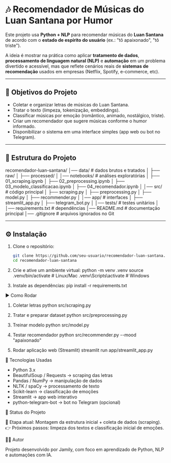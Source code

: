 # 🎶 Recomendador de Músicas do Luan Santana por Humor

Este projeto usa **Python + NLP** para recomendar músicas do **Luan Santana** de acordo com o **estado de espírito do usuário** (ex.: "tô apaixonado", "tô triste").  

A ideia é mostrar na prática como aplicar **tratamento de dados**, **processamento de linguagem natural (NLP)** e **automação** em um problema divertido e acessível, mas que reflete cenários reais de **sistemas de recomendação** usados em empresas (Netflix, Spotify, e-commerce, etc).

---

## 🚀 Objetivos do Projeto
- Coletar e organizar letras de músicas do Luan Santana.
- Tratar o texto (limpeza, tokenização, embeddings).
- Classificar músicas por emoção (romântico, animado, nostálgico, triste).
- Criar um recomendador que sugere músicas conforme o humor informado.
- Disponibilizar o sistema em uma interface simples (app web ou bot no Telegram).

---

## 📂 Estrutura do Projeto

recomendador-luan-santana/
│── data/ # dados brutos e tratados
│ ├── raw/
│ ├── processed/
│
│── notebooks/ # análises exploratórias
│ ├── 01_scraping.ipynb
│ ├── 02_preprocessing.ipynb
│ ├── 03_modelo_classificacao.ipynb
│ ├── 04_recomendador.ipynb
│
│── src/ # código principal
│ ├── scraping.py
│ ├── preprocessing.py
│ ├── model.py
│ ├── recommender.py
│
│── app/ # interfaces
│ ├── streamlit_app.py
│ ├── telegram_bot.py
│
│── tests/ # testes unitários
│
│── requirements.txt # dependências
│── README.md # documentação principal
│── .gitignore # arquivos ignorados no Git

---

## ⚙️ Instalação

1. Clone o repositório:
   ```bash
   git clone https://github.com/seu-usuario/recomendador-luan-santana.git
   cd recomendador-luan-santana

2. Crie e ative um ambiente virtual:
python -m venv .venv
source .venv/bin/activate   # Linux/Mac
.venv\Scripts\activate      # Windows

3. Instale as dependências:
pip install -r requirements.txt

▶️ Como Rodar

1. Coletar letras 
python src/scraping.py

2. Tratar e preparar dataset
python src/preprocessing.py

3. Treinar modelo
python src/model.py

4. Testar recomendador
python src/recommender.py --mood "apaixonado"

5. Rodar aplicação web (Streamlit)
streamlit run app/streamlit_app.py

🧰 Tecnologias Usadas

- Python 3.x
- BeautifulSoup / Requests → scraping das letras
- Pandas / NumPy → manipulação de dados
- NLTK / spaCy → processamento de texto
- Scikit-learn → classificação de emoções
- Streamlit → app web interativo
- python-telegram-bot → bot no Telegram (opcional)

📌 Status do Projeto

📍 Etapa atual: Montagem da estrutura inicial + coleta de dados (scraping).
👉 Próximos passos: limpeza dos textos e classificação inicial de emoções.

👨‍💻 Autor

Projeto desenvolvido por Jamily, com foco em aprendizado de Python, NLP e automações com IA.
